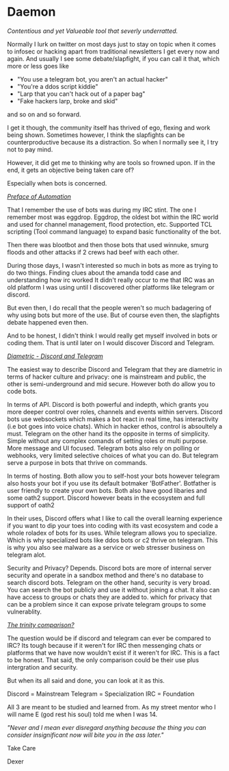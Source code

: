 # Daemon
_Contentious and yet Valueable tool that severly underratted._ 

Normally I lurk on twitter on most days just to stay on topic when it comes to infosec or hacking apart from traditional newsletters I get every now and again. 
And usually I see some debate/slapfight, if you can call it that, which more or less goes like

- "You use a telegram bot, you aren't an actual hacker"
- "You're a ddos script kiddie"
- "Larp that you can't hack out of a paper bag"
- "Fake hackers larp, broke and skid"

and so on and so forward. 

I get it though, the community itself has thrived of ego, flexing and work being shown. Sometimes however, I think the slapfights can be counterproductive 
because its a distraction. So when I normally see it, I try not to pay mind. 

However, it did get me to thinking why are tools so frowned upon. If in the end, it gets an objective being taken care of? 

Especially when bots is concerned. 

<ins>_Preface of Automation_</ins>

That I remember the use of bots was during my IRC stint. The one I remember most was eggdrop. Eggdrop, the oldest bot within the IRC world and used for channel
management, flood protection, etc. Supported TCL scripting (Tool command language) to expand basic functionality of the bot. 

Then there was blootbot and then those bots that used winnuke, smurg floods and other attacks if 2 crews had beef with each other. 

During those days, I wasn't interested so much in bots as more as trying to do two things. Finding clues about the amanda todd case and understanding how irc worked
It didn't really occur to me that IRC was an old platform I was using until I discovered other platforms like telegram or discord. 

But even then, I do recall that the people weren't so much badagering of why using bots but more of the use. But of course even then, the slapfights debate happened
even then. 

And to be honest, I didn't think I would really get myself involved in bots or coding them. That is until later on I would discover Discord and Telegram. 

<ins>_Diametric - Discord and Telegram_</ins>

The easiest way to describe Discord and Telegram that they are diametric in terms of hacker culture and privacy: one is mainstream and public, the other 
is semi-underground and mid secure. However both do allow you to code bots. 

In terms of API. Discord is both powerful and indepth, which grants you more deeper control over roles, channels and events within servers. Discord bots use 
websockets which makes a bot react in real time, has interactivity (i.e bot goes into voice chats). Which in hacker ethos, control is absoultely a must. 
Telegram on the other hand its the opposite in terms of simplicity. Simple without any complex comands of setting roles or multi purpose. More message and UI 
focused. Telegram bots also rely on polling or webhooks, very limited selective choices of what you can do. But telegram serve a purpose in bots that thrive
on commands. 

In terms of hosting. Both allow you to self-host your bots however telegram also hosts your bot if you use its default botmaker 'BotFather'. Botfather is user 
friendly to create your own bots. Both also have good libaries and some oath2 support. Discord however beats in the ecosystem and full support of oath2 

In their uses, Discord offers what I like to call the overall learning experience if you want to dip your toes into coding with its vast ecosystem and code a 
whole roladex of bots for its uses. While telegram allows you to specialize. Which is why specialized bots like ddos bots or c2 thrive on telegram. This is why 
you also see malware as a service or web stresser business on telegram alot.

Security and Privacy? Depends. Discord bots are more of internal server security and operate in a sandbox method and there's no database to search discord bots. 
Telegram on the other hand, security is very broad. You can search the bot publicly and use it without joining a chat. It also can have access to groups or chats 
they are added to. which for privacy that can be a problem since it can expose private telegram groups to some vulnerablity. 

<ins>_The trinity comparison?_</ins>

The question would be if discord and telegram can ever be compared to IRC? Its tough because if it weren't for IRC then messenging chats or platforms that we have
now wouldn't exist if it weren't for IRC. This is a fact to be honest. That said, the only comparison could be their use plus intergration and security.

But when its all said and done, you can look at it as this. 

Discord = Mainstream 
Telegram = Specialization 
IRC = Foundation 

All 3 are meant to be studied and learned from. As my street mentor who I will name E (god rest his soul) told me when I was 14. 

*"Never and I mean ever disregard anything because the thing you can consider insignificant now will bite you in the ass later."* 

Take Care <br>

Dexer


